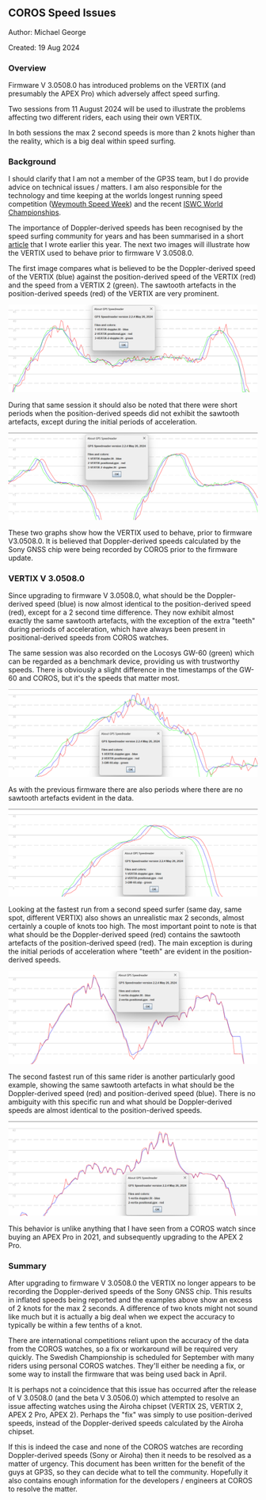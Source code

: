 ## COROS Speed Issues

Author: Michael George

Created: 19 Aug 2024



### Overview

Firmware V 3.0508.0 has introduced problems on the VERTIX (and presumably the APEX Pro) which adversely affect speed surfing.

Two sessions from 11 August 2024 will be used to illustrate the problems affecting two different riders, each using their own VERTIX.

In both sessions the max 2 second speeds is more than 2 knots higher than the reality, which is a big deal within speed surfing.



### Background

I should clarify that I am not a member of the GP3S team, but I do provide advice on technical issues / matters. I am also responsible for the technology and time keeping at the worlds longest running speed competition ([Weymouth Speed Week](https://weymouthspeedweek.com/)) and the recent [ISWC World Championships](https://speedwindsurfing.org/).

The importance of Doppler-derived speeds has been recognised by the speed surfing community for years and has been summarised in a short [article](https://medium.com/@mikeg888/the-importance-of-doppler-b886b14bb65d) that I wrote earlier this year. The next two images will illustrate how the VERTIX used to behave prior to firmware V 3.0508.0.

The first image compares what is believed to be the Doppler-derived speed of the VERTIX (blue) against the position-derived speed of the VERTIX (red) and the speed from a VERTIX 2 (green). The sawtooth artefacts in the position-derived speeds (red) of the VERTIX are very prominent.

![pre-issue-noisy](img/1-pre-issue-noisy.png)



During that same session it should also be noted that there were short periods when the position-derived speeds did not exhibit the sawtooth artefacts, except during the initial periods of acceleration.

![pre-issue-clean](img/2-pre-issue-clean.png)

These two graphs show how the VERTIX used to behave, prior to firmware V3.0508.0. It is believed that Doppler-derived speeds calculated by the Sony GNSS chip were being recorded by COROS prior to the firmware update.



### VERTIX V 3.0508.0

Since upgrading to firmware V 3.0508.0, what should be the Doppler-derived speed (blue) is now almost identical to the position-derived speed (red), except for a 2 second time difference. They now exhibit almost exactly the same sawtooth artefacts, with the exception of the extra "teeth" during periods of acceleration, which have always been present in positional-derived speeds from COROS watches.

The same session was also recorded on the Locosys GW-60 (green) which can be regarded as a benchmark device, providing us with trustworthy speeds. There is obviously a slight difference in the timestamps of the GW-60 and COROS, but it's the speeds that matter most.

![post-issue-noisy](img/3-post-issue-noisy.png)



As with the previous firmware there are also periods where there are no sawtooth artefacts evident in the data.

![pre-issue-clean](img/4-post-issue-clean.png)

Looking at the fastest run from a second speed surfer (same day, same spot, different VERTIX) also shows an unrealistic max 2 seconds, almost certainly a couple of knots too high. The most important point to note is that what should be the Doppler-derived speed (red) contains the sawtooth artefacts of the position-derived speed (red). The main exception is during the initial periods of acceleration where "teeth" are evident in the position-derived speeds.



![vertix-noisy-1](img/5-vertix-noisy-1.png)



The second fastest run of this same rider is another particularly good example, showing the same sawtooth artefacts in what should be the Doppler-derived speed (red) and position-derived speed (blue). There is no ambiguity with this specific run and what should be Doppler-derived speeds are almost identical to the position-derived speeds.

![vertix-noisy-2](img/6-vertix-noisy-2.png)



This behavior is unlike anything that I have seen from a COROS watch since buying an APEX Pro in 2021, and subsequently upgrading to the APEX 2 Pro.



### Summary

After upgrading to firmware V 3.0508.0 the VERTIX no longer appears to be recording the Doppler-derived speeds of the Sony GNSS chip. This results in inflated speeds being reported and the examples above show an excess of 2 knots for the max 2 seconds. A difference of two knots might not sound like much but it is actually a big deal when we expect the accuracy to typically be within a few tenths of a knot.

There are international competitions reliant upon the accuracy of the data from the COROS watches, so a fix or workaround will be required very quickly. The Swedish Championship is scheduled for September with many riders using personal COROS watches. They'll either be needing a fix, or some way to install the firmware that was being used back in April.

It is perhaps not a coincidence that this issue has occurred after the release of V 3.0508.0 (and the beta V 3.0506.0) which attempted to resolve an issue affecting watches using the Airoha chipset (VERTIX 2S, VERTIX 2, APEX 2 Pro, APEX 2). Perhaps the "fix" was simply to use position-derived speeds, instead of the Doppler-derived speeds calculated by the Airoha chipset.

If this is indeed the case and none of the COROS watches are recording Doppler-derived speeds (Sony or Airoha) then it needs to be resolved as a matter of urgency. This document has been written for the benefit of the guys at GP3S, so they can decide what to tell the community. Hopefully it also contains enough information for the developers / engineers at COROS to resolve the matter.

